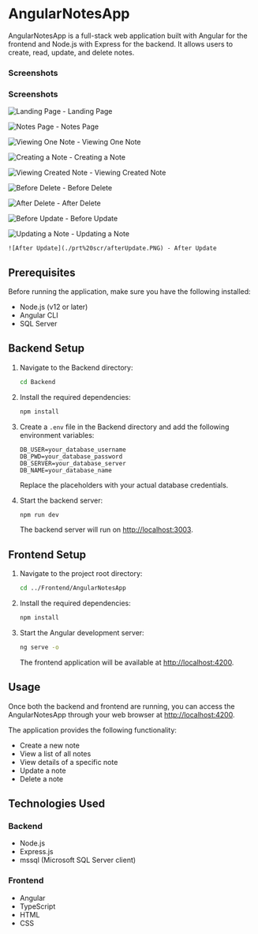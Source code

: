 # AngularNotesApp

AngularNotesApp is a full-stack web application built with Angular for the frontend and Node.js with Express for the backend. It allows users to create, read, update, and delete notes.

### Screenshots

### Screenshots


   ![Landing Page](./prt%20scr/screenshot1.PNG) - Landing Page


   ![Notes Page](./prt%20scr/screenshot2.PNG) - Notes Page


   ![Viewing One Note](./prt%20scr/screenshot3.PNG) - Viewing One Note


   ![Creating a Note](./prt%20scr/screenshot5.PNG) - Creating a Note


   ![Viewing Created Note](./prt%20scr/screenshot6.PNG) - Viewing Created Note


   ![Before Delete](./prt%20scr/beforeDelete.PNG) - Before Delete


   ![After Delete](./prt%20scr/after%20delete.PNG) - After Delete


   ![Before Update](./prt%20scr/beforeUpdate.PNG) - Before Update


   ![Updating a Note](./prt%20scr/screenshot4.PNG) - Updating a Note


    ![After Update](./prt%20scr/afterUpdate.PNG) - After Update




## Prerequisites

Before running the application, make sure you have the following installed:

- Node.js (v12 or later)
- Angular CLI
- SQL Server

## Backend Setup

1. Navigate to the Backend directory:
    ```sh
    cd Backend
    ```

2. Install the required dependencies:
    ```sh
    npm install
    ```

3. Create a `.env` file in the Backend directory and add the following environment variables:
    ```plaintext
    DB_USER=your_database_username
    DB_PWD=your_database_password
    DB_SERVER=your_database_server
    DB_NAME=your_database_name
    ```

   Replace the placeholders with your actual database credentials.

4. Start the backend server:
    ```sh
    npm run dev
    ```

   The backend server will run on [http://localhost:3003](http://localhost:3003).

## Frontend Setup

1. Navigate to the project root directory:
    ```sh
    cd ../Frontend/AngularNotesApp
    ```

2. Install the required dependencies:
    ```sh
    npm install
    ```

3. Start the Angular development server:
    ```sh
    ng serve -o
    ```

   The frontend application will be available at [http://localhost:4200](http://localhost:4200).

## Usage

Once both the backend and frontend are running, you can access the AngularNotesApp through your web browser at [http://localhost:4200](http://localhost:4200).

The application provides the following functionality:

- Create a new note
- View a list of all notes
- View details of a specific note
- Update a note
- Delete a note

## Technologies Used

### Backend

- Node.js
- Express.js
- mssql (Microsoft SQL Server client)

### Frontend

- Angular
- TypeScript
- HTML
- CSS
